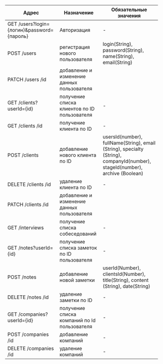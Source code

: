 | Адрес                                       | Назначение                | Обязательные значения            |
| --------------------------------------------|---------------------------| ---------------------------------|
| GET /users?login={логин}&password={пароль}  | Авторизация |-|
| POST /users                                 | регистрация нового пользователя|login(String), password(String), name(String), email(String) |
| PATCH /users /id                            | добавление и изменение данных пользователя | |
| GET /clients?userId={id}                    | получение списка клиентов по ID пользователя|-|
| GET /clients /id                            | получение клиента по ID |-|
| POST /clients                               | добавление нового клиента по ID | usersId(number), fullName(String), email (String), specialty (String), companyId(number), stageId(number), archive (Boolean)|
| DELETE /clients /id                         | удаление клиента по ID |-|
| PATCH /clients /id                          | добавление и изменение данных пользователя | |
| GET /interviews                             | получение списка собеседований |-|
| GET /notes?userId={id}                      | получение списка заметок по ID пользователя|-|
| POST /notes                                 | добавление новой заметки |userId(Number), clientsId(Number), title(String), content (String), date(String)|
| DELETE /notes /id                           | удаление заметки по ID  |-|
| GET /companies?userId={id}                  | получение списка компаний по Id пользователя |-|
| POST /companies /id                         | добавление компаний    |-|
| DELETE /companies /id                       | удаление компаний    |-|

